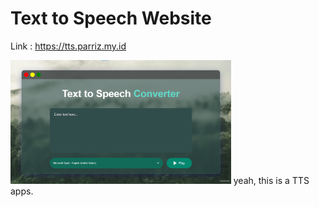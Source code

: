 # Text to Speech Website

Link : https://tts.parriz.my.id


<img src="image.png" width="70%">
yeah, this is a TTS apps.
